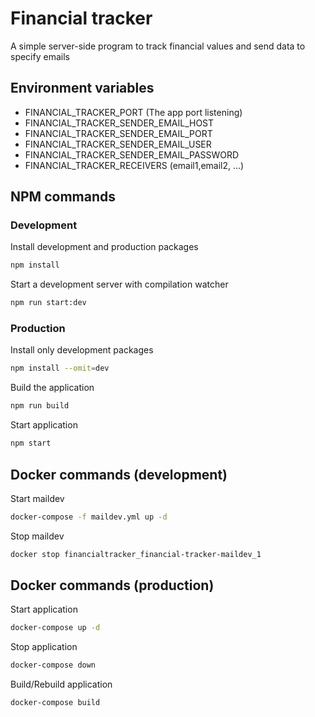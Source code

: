 # Financial tracker

A simple server-side program to track financial values and send data to specify emails

## Environment variables

- FINANCIAL_TRACKER_PORT (The app port listening)
- FINANCIAL_TRACKER_SENDER_EMAIL_HOST
- FINANCIAL_TRACKER_SENDER_EMAIL_PORT
- FINANCIAL_TRACKER_SENDER_EMAIL_USER
- FINANCIAL_TRACKER_SENDER_EMAIL_PASSWORD
- FINANCIAL_TRACKER_RECEIVERS (email1,email2, ...)

## NPM commands

### Development

Install development and production packages

```bash
npm install
```

Start a development server with compilation watcher

```bash
npm run start:dev
```

### Production

Install only development packages

```bash
npm install --omit=dev
```

Build the application

```bash
npm run build
```

Start application

```bash
npm start
```

## Docker commands (development)

Start maildev

```bash
docker-compose -f maildev.yml up -d
```

Stop maildev

```bash
docker stop financialtracker_financial-tracker-maildev_1
```

## Docker commands (production)

Start application

```bash
docker-compose up -d
```

Stop application

```bash
docker-compose down
```

Build/Rebuild application

```bash
docker-compose build
```
